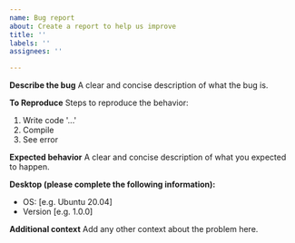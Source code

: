 ```yaml
---
name: Bug report
about: Create a report to help us improve
title: ''
labels: ''
assignees: ''

---
```


**Describe the bug**
A clear and concise description of what the bug is.

**To Reproduce**
Steps to reproduce the behavior:
1. Write code '...'
2. Compile
3. See error

**Expected behavior**
A clear and concise description of what you expected to happen.

**Desktop (please complete the following information):**
 - OS: [e.g. Ubuntu 20.04]
 - Version [e.g. 1.0.0]

**Additional context**
Add any other context about the problem here.
